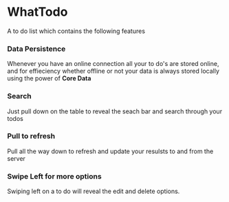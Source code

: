 # WhatTodo

A to do list which contains the following features

### Data Persistence
Whenever you have an online connection all your to do's are stored online, and for effieciency whether offline or not your data is always stored locally using the power of **Core Data**

### Search
Just pull down on the table to reveal the seach bar and search through your todos

### Pull to refresh
Pull all the way down to refresh and update your resulsts to and from the server

### Swipe Left for more options
Swiping left on a to do will reveal the edit and delete options.

